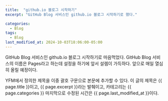 ```yaml
---
title:  "github.io 블로그 시작하기"
excerpt: "GitHub Blog 서비스인 github.io 블로그 시작하기로 했다."

categories:
  - Blog
tags:
  - Blog
last_modified_at: 2024-10-03T18:06:00-05:00
---
```


GitHub Blog 서비스인 github.io 블로그 시작하기로 마음먹었다.
GitHub Blog 서비스의 이름은 Pages라고 하는데 설정을 하기에 앞서 설렘이 가득하다.
앞으로 매일 열심히 올릴 예정이다.

YFM에서 정의한 제목을 이중 괄호 구문으로 본문에 추가할 수 있다.
이 글의 제목은 {{ page.title }}이고, {{ page.excerpt }}라는 발췌이고, 카테고리는 {{ page.categories }}
마지막으로 수정된 시간은 {{ page.last_modified_at }}이다.